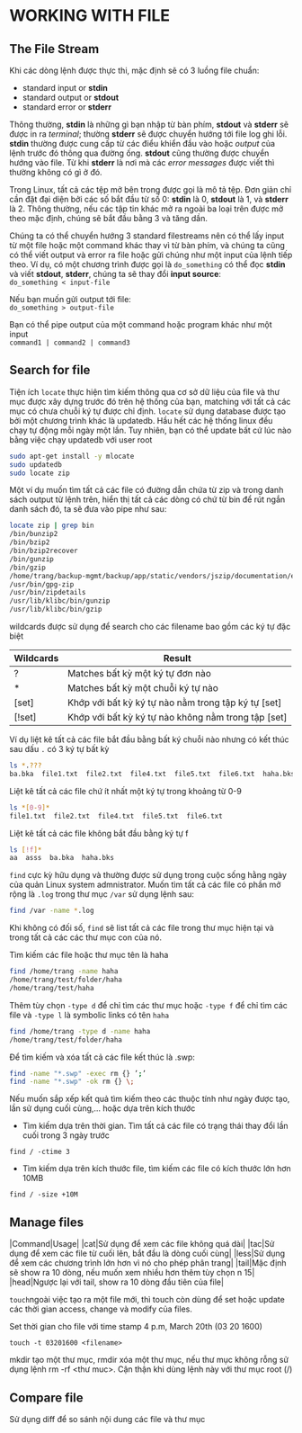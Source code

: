 # WORKING WITH FILE

## The File Stream

Khi các dòng lệnh được thực thi, mặc định sẽ có 3 luồng file chuẩn:</br>
- standard input or **stdin**
- standard output or **stdout**
- standard error or **stderr**

Thông thường, **stdin** là những gì bạn nhập từ bàn phím, **stdout** và **stderr** sẽ được in ra *terminal*; thường **stderr** sẽ được chuyển hướng tới file log ghi lỗi. **stdin** thường được cung cấp từ các điểu khiển đầu vào hoặc *output* của lệnh trước đó thông qua đường ống. **stdout** cũng thường được chuyển hướng vào file. Từ khi **stderr** là nơi mà các *error messages* được viết thì thường không có gì ở đó.

Trong Linux, tất cả các tệp mở bên trong được gọi là mô tả tệp. Đơn giản chỉ cần đặt đại diện bởi các số bắt đầu từ số 0: **stdin** là 0, **stdout** là 1, và **stderr** là 2. Thông thường, nếu các tập tin khác mở ra ngoài ba loại trên được mở theo mặc định, chúng sẽ bắt đầu bằng 3 và tăng dần.

Chúng ta có thể chuyển hướng 3 standard filestreams nên có thể lấy input từ một file hoặc một command khác thay vì từ bàn phím, và chúng ta cũng có thể viết output và error ra file hoặc gửi chúng như một input của lệnh tiếp theo. Ví dụ, có một chương trình được gọi là `do_something` có thể đọc **stdin** và viết **stdout**, **stderr**, chúng ta sẽ thay đổi **input source**:</br>
`do_something < input-file`</br>

Nếu bạn muốn gửi output tới file:</br>
`do_something > output-file`</br>

Bạn có thể pipe output của một command hoặc program khác như một input</br>
`command1 | command2 | command3`

## Search for file

Tiện ích `locate` thực hiện tìm kiếm thông qua cơ sở dữ liệu của file và thư mục được xây dựng trước đó trên hệ thống của bạn, matching với tất cả các mục có chưa chuỗi ký tự được chỉ định. `locate` sử dụng database được tạo bởi một chương trình khác là updatedb. Hầu hết các hệ thống linux đều chạy tự động mỗi ngày một lần. Tuy nhiên, bạn có thể update bất cứ lúc nào bằng việc chạy updatedb với user root

```sh
sudo apt-get install -y mlocate
sudo updatedb
sudo locate zip
```
Một ví dụ muốn tìm tất cả các file có đường dẫn chứa từ zip và trong danh sách output từ lệnh trên, hiển thị tất cả các dòng có chứ từ bin để rút ngắn danh sách đó, ta sẽ đưa vào pipe như sau:

```sh
locate zip | grep bin
/bin/bunzip2
/bin/bzip2
/bin/bzip2recover
/bin/gunzip
/bin/gzip
/home/trang/backup-mgmt/backup/app/static/vendors/jszip/documentation/examples/get-binary-files-ajax.html
/usr/bin/gpg-zip
/usr/bin/zipdetails
/usr/lib/klibc/bin/gunzip
/usr/lib/klibc/bin/gzip
```

wildcards được sử dụng để search cho các filename bao gồm các ký tự đặc biệt

|Wildcards|Result|
|---------|------|
|?|Matches bất kỳ một ký tự đơn nào|
|* |Matches bất kỳ một chuỗi ký tự nào|
|[set]|Khớp với bất kỳ ký tự nào nằm trong tập ký tự [set]|
|[!set]|Khớp với bất kỳ ký tự nào không nằm trong tập [set]|

Ví dụ liệt kê tất cả các file bắt đầu bằng bất ký chuỗi nào nhưng có kết thúc sau dấu `.` có 3 ký tự bất kỳ

```sh
ls *.???
ba.bka  file1.txt  file2.txt  file4.txt  file5.txt  file6.txt  haha.bks
```

Liệt kê tất cả các file chứ ít nhất một ký tự trong khoảng từ 0-9

```sh
ls *[0-9]*
file1.txt  file2.txt  file4.txt  file5.txt  file6.txt
```

Liệt kê tất cả các file không bắt đầu bằng ký tự f

```sh
ls [!f]*
aa  asss  ba.bka  haha.bks
```

`find` cực kỳ hữu dụng và thường được sử dụng trong cuộc sống hằng ngày của quản Linux system admnistrator. Muốn tìm tất cả các file có phần mở rộng là `.log` trong thư mục `/var` sử dụng lệnh sau:
 ```sh
find /var -name *.log
```

Khi không có đối số, `find` sẽ list tất cả các file trong thư mục hiện tại và trong tất cả các các thư mục con của nó.

Tìm kiếm các file hoặc thư mục tên là haha

```sh
find /home/trang -name haha
/home/trang/test/folder/haha
/home/trang/test/haha
```

Thêm tùy chọn `-type d` để chỉ tìm các thư mục hoặc `-type f` để chỉ tìm các file và `-type l` là symbolic links có tên `haha`

```sh
find /home/trang -type d -name haha
/home/trang/test/folder/haha
```

Để tìm kiếm và xóa tất cả các file kết thúc là .swp:

```sh
find -name "*.swp" -exec rm {} ’;’
find -name "*.swp" -ok rm {} \;
```

Nếu muốn sắp xếp kết quả tìm kiếm theo các thuộc tính như ngày được tạo, lần sử dụng cuối cùng,... hoặc dựa trên kích thước

- Tìm kiếm dựa trên thời gian. Tìm tất cả các file có trạng thái thay đổi lần cuối trong 3 ngày trước

`find / -ctime 3`

- Tìm kiếm dựa trên kích thước file, tìm kiếm các file có kích thước lớn hơn 10MB

`find / -size +10M`

## Manage files

|Command|Usage|
|cat|Sử dụng để xem các file không quá dài|
|tac|Sử dụng để xem các file từ cuối lên, bắt đầu là dòng cuối cùng|
|less|Sử dụng để xem các chương trình lớn hơn vì nó cho phép phân trang|
|tail|Mặc định sẽ show ra 10 dòng, nếu muốn xem nhiều hơn thêm tùy chọn n 15|
|head|Ngược lại với tail, show ra 10 dòng đầu tiên của file|

`touch`ngoài việc tạo ra một file mới, thì touch còn dùng để set hoặc update các thời gian access, change và modify của files.

Set thời gian cho file với time stamp 4 p.m, March 20th (03 20 1600)

`touch -t 03201600 <filename>`

mkdir tạo một thư mục, rmdir xóa một thư mục, nếu thư mục không rỗng sử dụng lệnh rm -rf <thư muc>. Cận thận khi dùng lệnh này với thư mục root (/)

## Compare file

Sử dụng diff để so sánh nội dung các file và thư mục
